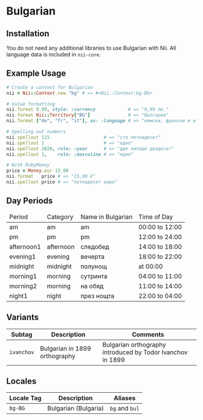 <!-- This file has been generated. Source: src/docs/languages/_template.md.erb -->

# Bulgarian

## Installation

You do not need any additional libraries to use Bulgarian with Nii.
All language data is included in `nii-core`.

## Example Usage

``` ruby
# Create a context for Bulgarian
nii = Nii::Context.new "bg" # => #<Nii::Context:bg-BG>

# Value formatting
nii.format 9.99, style: :currency            # => "9,99 лв."
nii.format Nii::Territory["BG"]              # => "България"
nii.format ["de", "fr", "it"], as: :language # => "немски, френски и италиански"

# Spelling out numbers
nii.spellout 115                    # => "сто петнадесет"
nii.spellout 1                      # => "едно"
nii.spellout 2020, rule: :year      # => "две хиляди двадесет"
nii.spellout 1,    rule: :masculine # => "един"

# With RubyMoney
price = Money.eur 15_00
nii.format   price # => "15,00 €"
nii.spellout price # => "петнадесет евро"
```

## Day Periods


<table>
  <thead>
    <tr>
      <td>Period</td>
      <td>Category</td>
      <td>Name in Bulgarian</td>
      <td>Time of Day</td>
    </tr>
  </thead>
  <tbody>
    <tr>
      <td>am</td>
      <td>am</td>
      <td>am</td>
      <td>00:00 to 12:00</td>
    </tr>
    <tr>
      <td>pm</td>
      <td>pm</td>
      <td>pm</td>
      <td>12:00 to 24:00</td>
    </tr>
    <tr>
      <td>afternoon1</td>
      <td>afternoon</td>
      <td>следобед</td>
      <td>14:00 to 18:00</td>
    </tr>
    <tr>
      <td>evening1</td>
      <td>evening</td>
      <td>вечерта</td>
      <td>18:00 to 22:00</td>
    </tr>
    <tr>
      <td>midnight</td>
      <td>midnight</td>
      <td>полунощ</td>
      <td>at 00:00</td>
    </tr>
    <tr>
      <td>morning1</td>
      <td>morning</td>
      <td>сутринта</td>
      <td>04:00 to 11:00</td>
    </tr>
    <tr>
      <td>morning2</td>
      <td>morning</td>
      <td>на обяд</td>
      <td>11:00 to 14:00</td>
    </tr>
    <tr>
      <td>night1</td>
      <td>night</td>
      <td>през нощта</td>
      <td>22:00 to 04:00</td>
    </tr>
  </tbody>
</table>


## Variants

<table>
  <thead>
    <tr>
      <th>Subtag</th>
      <th>Description</th>
      <th>Comments</th>
    </tr>
  </thead>
  <tbody>
    <tr>
      <td><code>ivanchov</code></td>
      <td>Bulgarian in 1899 orthography</td>
      <td>Bulgarian orthography introduced by Todor Ivanchov in 1899</td>
    </tr>
  </tbody>
</table>

## Locales

<table>
  <thead>
    <tr>
      <th>Locale Tag</th>
      <th>Description</th>
      <th>Aliases</th>
    </tr>
  </thead>
  <tbody>
    <tr>
      <td><code>bg-BG</code></td>
      <td>Bulgarian (Bulgaria)</td>
      <td><code>bg</code> and <code>bul</code></td>
    </tr>
  </tbody>
</table>

